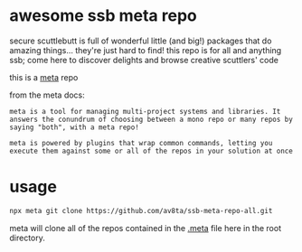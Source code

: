 # awesome ssb meta repo

secure scuttlebutt is full of wonderful little (and big!) packages that do amazing things... they're just hard to find!
this repo is for all and anything ssb; come here to discover delights and browse creative scuttlers' code

this is a [meta](https://www.npmjs.com/package/meta) repo

from the meta docs:

```
meta is a tool for managing multi-project systems and libraries. It answers the conundrum of choosing between a mono repo or many repos by saying "both", with a meta repo!

meta is powered by plugins that wrap common commands, letting you execute them against some or all of the repos in your solution at once
```

# usage

```bash
npx meta git clone https://github.com/av8ta/ssb-meta-repo-all.git
```

meta will clone all of the repos contained in the [.meta](./.meta) file here in the root directory.
